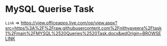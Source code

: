 # MySQL Querise Task

`Link` => https://view.officeapps.live.com/op/view.aspx?src=https%3A%2F%2Fraw.githubusercontent.com%2Fnithyaveera%2Ftask1%2Fmain%2FMYSQL%2520Queries%2520Task.docx&wdOrigin=BROWSELINK